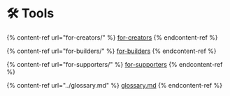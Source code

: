 # 🛠 Tools



{% content-ref url="for-creators/" %}
[for-creators](for-creators/)
{% endcontent-ref %}

{% content-ref url="for-builders/" %}
[for-builders](for-builders/)
{% endcontent-ref %}

{% content-ref url="for-supporters/" %}
[for-supporters](for-supporters/)
{% endcontent-ref %}

{% content-ref url="../glossary.md" %}
[glossary.md](../glossary.md)
{% endcontent-ref %}
